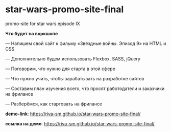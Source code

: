 # star-wars-promo-site-final
promo-site for star wars episode IX

**Что будет на воркшопе**

— Напишем свой сайт к фильму «Звёздные войны. Эпизод 9» на HTML и CSS

— Дополнительно будем использовать Flexbox, SASS, jQuery

— Поговорим, что нужно для старта в этой сфере

— Что нужно учить, чтобы зарабатывать на разработке сайтов

— Составим план изучения всего, что просят работодатели и заказчики на фрилансе

— Разберёмся, как стартовать на фрилансе

**demo-link**: https://riva-sm.github.io/star-wars-promo-site-final/

**ссылка на демо**: https://riva-sm.github.io/star-wars-promo-site-final/

